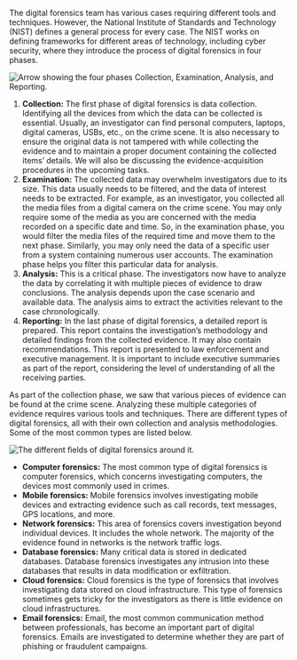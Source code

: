 The digital forensics team has various cases requiring different tools and techniques. However, the National Institute of Standards and Technology (NIST) defines a general process for every case. The NIST works on defining frameworks for different areas of technology, including cyber security, where they introduce the process of digital forensics in four phases.

![Arrow showing the four phases Collection, Examination, Analysis, and Reporting.](https://tryhackme-images.s3.amazonaws.com/user-uploads/6645aa8c024f7893371eb7ac/room-content/6645aa8c024f7893371eb7ac-1721898813933.png)  

1. **Collection:** The first phase of digital forensics is data collection. Identifying all the devices from which the data can be collected is essential. Usually, an investigator can find personal computers, laptops, digital cameras, USBs, etc., on the crime scene. It is also necessary to ensure the original data is not tampered with while collecting the evidence and to maintain a proper document containing the collected items’ details. We will also be discussing the evidence-acquisition procedures in the upcoming tasks.
2. **Examination:** The collected data may overwhelm investigators due to its size. This data usually needs to be filtered, and the data of interest needs to be extracted. For example, as an investigator, you collected all the media files from a digital camera on the crime scene. You may only require some of the media as you are concerned with the media recorded on a specific date and time. So, in the examination phase, you would filter the media files of the required time and move them to the next phase. Similarly, you may only need the data of a specific user from a system containing numerous user accounts. The examination phase helps you filter this particular data for analysis.
3. **Analysis:** This is a critical phase. The investigators now have to analyze the data by correlating it with multiple pieces of evidence to draw conclusions. The analysis depends upon the case scenario and available data. The analysis aims to extract the activities relevant to the case chronologically.
4. **Reporting:** In the last phase of digital forensics, a detailed report is prepared. This report contains the investigation’s methodology and detailed findings from the collected evidence. It may also contain recommendations. This report is presented to law enforcement and executive management. It is important to include executive summaries as part of the report, considering the level of understanding of all the receiving parties.

As part of the collection phase, we saw that various pieces of evidence can be found at the crime scene. Analyzing these multiple categories of evidence requires various tools and techniques. There are different types of digital forensics, all with their own collection and analysis methodologies. Some of the most common types are listed below.

![The different fields of digital forensics around it.](https://tryhackme-images.s3.amazonaws.com/user-uploads/6645aa8c024f7893371eb7ac/room-content/6645aa8c024f7893371eb7ac-1719849921657.png)  

- **Computer forensics:** The most common type of digital forensics is computer forensics, which concerns investigating computers, the devices most commonly used in crimes.
- **Mobile forensics:** Mobile forensics involves investigating mobile devices and extracting evidence such as call records, text messages, GPS locations, and more.
- **Network forensics:** This area of forensics covers investigation beyond individual devices. It includes the whole network. The majority of the evidence found in networks is the network traffic logs.
- **Database forensics:** Many critical data is stored in dedicated databases. Database forensics investigates any intrusion into these databases that results in data modification or exfiltration.
- **Cloud forensics:** Cloud forensics is the type of forensics that involves investigating data stored on cloud infrastructure. This type of forensics sometimes gets tricky for the investigators as there is little evidence on cloud infrastructures.
- **Email forensics:** Email, the most common communication method between professionals, has become an important part of digital forensics. Emails are investigated to determine whether they are part of phishing or fraudulent campaigns.